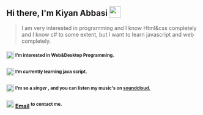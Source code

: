 ## Hi there, I'm Kiyan Abbasi <sub> <img src="https://raw.githubusercontent.com/MartinHeinz/MartinHeinz/master/wave.gif" width="30px" height="30px"> </sub>
> I am very interested in programming and I know Html&css completely and I know c# to some extent, but I want to learn javascript and web completely.
#### <img src="https://github.com/alirezaabbasi-dev/alirezaabbasi-dev/assets/133563624/32a666e1-d214-482e-aae0-ac0be5cf4b07" width="20px" height="20px" > <sup> I’m interested in Web&Desktop Programming. </sup>
#### <img src="https://github.com/alirezaabbasi-dev/alirezaabbasi-dev/assets/133563624/a43768c4-1e3a-47dc-8faa-6dfd6530303a" width="20px" height="20px" > <sup> I’m currently learning java script.</sup>
#### <img src="https://github.com/alirezaabbasi-dev/alirezaabbasi-dev/assets/133563624/6e4e1241-02ec-4b9b-81fe-22fe4435d3ff" width="20px" height="20px" > <sup> I'm so a _singer_ , and you can listen my music's on <a href="https://soundcloud.com/imkiyan">**soundcloud**.</sup></a> 
#### <img src="https://github.com/alirezaabbasi-dev/alirezaabbasi-dev/assets/133563624/0d3a3a6e-b086-4703-8f1f-16a518617922" width="20px" height="20px" > **[Email][gmail]** <sup> to contact me. </sup>



<!--Icons-Links-->      
<!--![icons8-hand-with-pen](https://github.com/alirezaabbasi-dev/alirezaabbasi-dev/assets/133563624/a43768c4-1e3a-47dc-8faa-6dfd6530303a)-->
<!--![icons8-musical-notes](https://github.com/alirezaabbasi-dev/alirezaabbasi-dev/assets/133563624/6e4e1241-02ec-4b9b-81fe-22fe4435d3ff)-->
<!--![icons8-source-code](https://github.com/alirezaabbasi-dev/alirezaabbasi-dev/assets/133563624/32a666e1-d214-482e-aae0-ac0be5cf4b07)-->
<!--![icons8-sent](https://github.com/alirezaabbasi-dev/alirezaabbasi-dev/assets/133563624/0d3a3a6e-b086-4703-8f1f-16a518617922)-->

[gmail]: mailto:alirezaabbasi001@outlook.com
